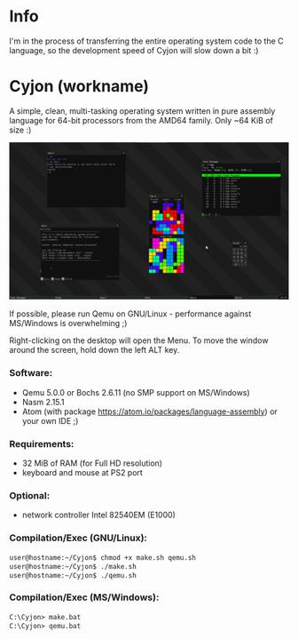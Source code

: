 # Info

I'm in the process of transferring the entire operating system code to the C language, so the development speed of Cyjon will slow down a bit :)

# Cyjon (workname)

A simple, clean, multi-tasking operating system written in pure assembly language for 64-bit processors from the AMD64 family. Only ~64 KiB of size :)

![screenshot](https://raw.githubusercontent.com/blackend/cyjon/master/preview.png)

If possible, please run Qemu on GNU/Linux - performance against MS/Windows is overwhelming ;)

Right-clicking on the desktop will open the Menu.
To move the window around the screen, hold down the left ALT key.

### Software:

  - Qemu 5.0.0 or Bochs 2.6.11 (no SMP support on MS/Windows)
  - Nasm 2.15.1
  - Atom (with package https://atom.io/packages/language-assembly) or your own IDE ;)

### Requirements:

  - 32 MiB of RAM (for Full HD resolution)
  - keyboard and mouse at PS2 port

### Optional:

  - network controller Intel 82540EM (E1000)

### Compilation/Exec (GNU/Linux):

	user@hostname:~/Cyjon$ chmod +x make.sh qemu.sh
	user@hostname:~/Cyjon$ ./make.sh
	user@hostname:~/Cyjon$ ./qemu.sh

### Compilation/Exec (MS/Windows):

	C:\Cyjon> make.bat
	C:\Cyjon> qemu.bat
